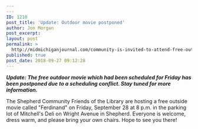```yaml
---
---
ID: 1210
post_title: 'Update: Outdoor movie postponed'
author: Jon Morgan
post_excerpt:
layout: post
permalink: >
  http://midmichiganjournal.com/community-is-invited-to-attend-free-outdoor-movie-friday-at-8-p-m
published: true
post_date: 2018-09-27 09:12:28
---
```

<strong><em>Update: The free outdoor movie which had been scheduled for Friday has been postponed due to a scheduling conflict. Stay tuned for more information.</em></strong>

The Shepherd Community Friends of the Library are hosting a free outside movie called "Ferdinand" on Friday, September 28 at 8 p.m. in the parking lot of Mitchell's Deli on Wright Avenue in Shepherd. Everyone
is welcome, dress warm, and please bring your own chairs. Hope to see you there!